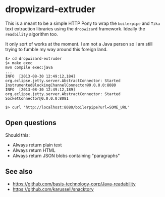 dropwizard-extruder
==

This is a meant to be a simple HTTP Pony to wrap the `boilerpipe` and `Tika`
text extraction libraries using the `dropwizard` framework. Ideally the `readbility` algorithm too.

It only sort of works at the moment. I am not a Java person so I am still trying to fumble my
way around this foreign land.

	$> cd dropwizard-extruder
	$> make exec
	mvn compile exec:java
	...
	INFO  [2013-08-30 12:49:12,184] org.eclipse.jetty.server.AbstractConnector: Started InstrumentedBlockingChannelConnector@0.0.0.0:8080
	INFO  [2013-08-30 12:49:12,189] org.eclipse.jetty.server.AbstractConnector: Started SocketConnector@0.0.0.0:8081
  
	$> curl 'http://localhost:8080/boilerpipe?url=SOME_URL'
  
Open questions
--

Should this:

* Always return plain text
* Always return HTML
* Always return JSON blobs containing "paragraphs" 

See also
--

* https://github.com/basis-technology-corp/Java-readability
* https://github.com/karussell/snacktory
